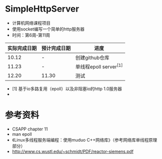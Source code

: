 # SimpleHttpServer

* 计算机网络课程项目
* 使用socket编写一个简单的http服务器
* 时间：第6周-第11周

| 实际完成日期        |预计完成日期| 进度  |
| ------------- |-------------| -------------|
| 10.12      | -| 创建github仓库|
| 11.23    | -  | 单线程epoll server<sup>[1]</sup>|
|12.20|11.30|测试|

- [1] 基于io多路复用（epoll）以及非阻塞io的http 1.0服务器
- 
# 参考资料

- CSAPP chapter 11
- man epoll
- 《Linux多线程服务端编程：使用muduo C++网络库》（参考网络库单线程原理部分）
- http://www.cs.wustl.edu/~schmidt/PDF/reactor-siemens.pdf

